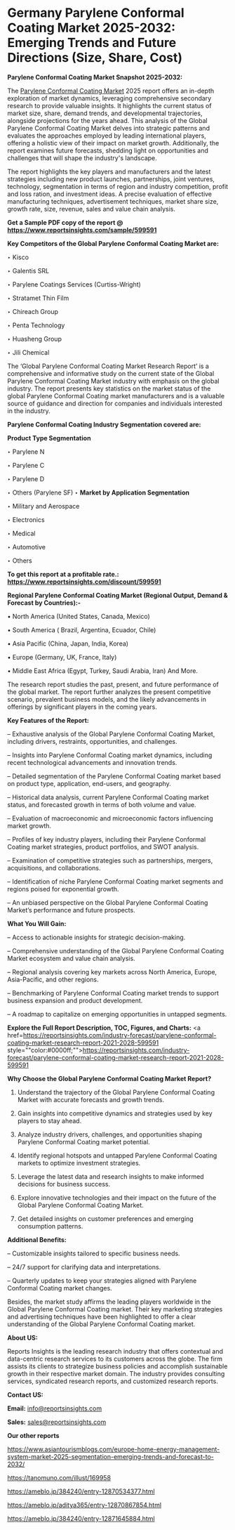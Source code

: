# Germany Parylene Conformal Coating Market 2025-2032: Emerging Trends and Future Directions (Size, Share, Cost)

<strong>Parylene Conformal Coating Market Snapshot 2025-2032:</strong>

The <a href=https://www.reportsinsights.com/sample/599591>Parylene Conformal Coating Market</a> 2025 report offers an in-depth exploration of market dynamics, leveraging comprehensive secondary research to provide valuable insights. It highlights the current status of market size, share, demand trends, and developmental trajectories, alongside projections for the years ahead. This analysis of the Global Parylene Conformal Coating Market delves into strategic patterns and evaluates the approaches employed by leading international players, offering a holistic view of their impact on market growth. Additionally, the report examines future forecasts, shedding light on opportunities and challenges that will shape the industry's landscape.

The report highlights the key players and manufacturers and the latest strategies including new product launches, partnerships, joint ventures, technology, segmentation in terms of region and industry competition, profit and loss ration, and investment ideas. A precise evaluation of effective manufacturing techniques, advertisement techniques, market share size, growth rate, size, revenue, sales and value chain analysis.

<strong>Get a Sample PDF copy of the report @ <a href=https://www.reportsinsights.com/sample/599591 style=color:#0000ff;>https://www.reportsinsights.com/sample/599591</a></strong>

<strong>Key Competitors of the Global Parylene Conformal Coating Market are:</strong>

‣ Kisco

‣ Galentis SRL

‣ Parylene Coatings Services (Curtiss-Wright)

‣ Stratamet Thin Film

‣ Chireach Group

‣ Penta Technology

‣ Huasheng Group

‣ Jili Chemical

The ‘Global Parylene Conformal Coating Market Research Report’ is a comprehensive and informative study on the current state of the Global Parylene Conformal Coating Market industry with emphasis on the global industry. The report presents key statistics on the market status of the global Parylene Conformal Coating market manufacturers and is a valuable source of guidance and direction for companies and individuals interested in the industry.

<strong>Parylene Conformal Coating Industry Segmentation covered are:</strong>

<strong>Product Type Segmentation</strong>

‣ Parylene N

‣ Parylene C

‣ Parylene D

‣ Others (Parylene SF)
‣ 
<strong>Market by Application Segmentation</strong>

‣ Military and Aerospace

‣ Electronics

‣ Medical

‣ Automotive

‣ Others

<strong>To get this report at a profitable rate.: <a href=https://www.reportsinsights.com/discount/599591 style=color:#0000ff;>https://www.reportsinsights.com/discount/599591</a></strong>

<strong>Regional Parylene Conformal Coating Market (Regional Output, Demand &amp; Forecast by Countries):-</strong>

• North America (United States, Canada, Mexico)

• South America ( Brazil, Argentina, Ecuador, Chile)

• Asia Pacific (China, Japan, India, Korea)

• Europe (Germany, UK, France, Italy)

• Middle East Africa (Egypt, Turkey, Saudi Arabia, Iran) And More.

The research report studies the past, present, and future performance of the global market. The report further analyzes the present competitive scenario, prevalent business models, and the likely advancements in offerings by significant players in the coming years.

<strong>Key Features of the Report:</strong>

– Exhaustive analysis of the Global Parylene Conformal Coating Market, including drivers, restraints, opportunities, and challenges.

– Insights into Parylene Conformal Coating market dynamics, including recent technological advancements and innovation trends.

– Detailed segmentation of the Parylene Conformal Coating market based on product type, application, end-users, and geography.

– Historical data analysis, current Parylene Conformal Coating market status, and forecasted growth in terms of both volume and value.

– Evaluation of macroeconomic and microeconomic factors influencing market growth.

– Profiles of key industry players, including their Parylene Conformal Coating market strategies, product portfolios, and SWOT analysis.

– Examination of competitive strategies such as partnerships, mergers, acquisitions, and collaborations.

– Identification of niche Parylene Conformal Coating market segments and regions poised for exponential growth.

– An unbiased perspective on the Global Parylene Conformal Coating Market’s performance and future prospects.

<strong>What You Will Gain:</strong>

– Access to actionable insights for strategic decision-making.

– Comprehensive understanding of the Global Parylene Conformal Coating Market ecosystem and value chain analysis.

– Regional analysis covering key markets across North America, Europe, Asia-Pacific, and other regions.

– Benchmarking of Parylene Conformal Coating market trends to support business expansion and product development.

– A roadmap to capitalize on emerging opportunities in untapped segments.

<strong>Explore the Full Report Description, TOC, Figures, and Charts:</strong>
<a href=https://reportsinsights.com/industry-forecast/parylene-conformal-coating-market-research-report-2021-2028-599591 style=""color:#0000ff;"">https://reportsinsights.com/industry-forecast/parylene-conformal-coating-market-research-report-2021-2028-599591</a>

<strong>Why Choose the Global Parylene Conformal Coating Market Report?</strong>

1. Understand the trajectory of the Global Parylene Conformal Coating Market with accurate forecasts and growth trends.

2. Gain insights into competitive dynamics and strategies used by key players to stay ahead.

3. Analyze industry drivers, challenges, and opportunities shaping Parylene Conformal Coating market potential.

4. Identify regional hotspots and untapped Parylene Conformal Coating markets to optimize investment strategies.

5. Leverage the latest data and research insights to make informed decisions for business success.

6. Explore innovative technologies and their impact on the future of the Global Parylene Conformal Coating Market.

7. Get detailed insights on customer preferences and emerging consumption patterns.

<strong>Additional Benefits:</strong>

– Customizable insights tailored to specific business needs.

– 24/7 support for clarifying data and interpretations.

– Quarterly updates to keep your strategies aligned with Parylene Conformal Coating market changes.

Besides, the market study affirms the leading players worldwide in the Global Parylene Conformal Coating market. Their key marketing strategies and advertising techniques have been highlighted to offer a clear understanding of the Global Parylene Conformal Coating market.

<strong><strong>About US</strong>:</strong>

Reports Insights is the leading research industry that offers contextual and data-centric research services to its customers across the globe. The firm assists its clients to strategize business policies and accomplish sustainable growth in their respective market domain. The industry provides consulting services, syndicated research reports, and customized research reports.

<strong>Contact US:</strong>

<p class=><b>Email:</b> <a href=mailto:info@reportsinsights.com>info@reportsinsights.com</a></p>
<p class=><b>Sales:</b> <a href=mailto:sales@reportsinsights.com>sales@reportsinsights.com</a></p>

<strong>Our other reports</strong>

<a href=https://www.asiantourismblogs.com/europe-home-energy-management-system-market-2025-segmentation-emerging-trends-and-forecast-to-2032/>https://www.asiantourismblogs.com/europe-home-energy-management-system-market-2025-segmentation-emerging-trends-and-forecast-to-2032/</a>

<a href=https://tanomuno.com/illust/169958>https://tanomuno.com/illust/169958</a>

<a href=https://ameblo.jp/384240/entry-12870534377.html>https://ameblo.jp/384240/entry-12870534377.html</a>

<a href=https://ameblo.jp/aditya365/entry-12870867854.html>https://ameblo.jp/aditya365/entry-12870867854.html</a>

<a href=https://ameblo.jp/384240/entry-12871645884.html>https://ameblo.jp/384240/entry-12871645884.html</a>
